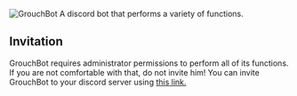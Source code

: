 ![GrouchBot](https://i.imgur.com/sT4OG9t.jpg)
A discord bot that performs a variety of functions.

## Invitation
GrouchBot requires administrator permissions to perform all of its functions. If you are not comfortable with that, do not invite him!
You can invite GrouchBot to your discord server using [this link.](https://discordapp.com/api/oauth2/authorize?client_id=463396584248311817&permissions=8&scope=bot)
